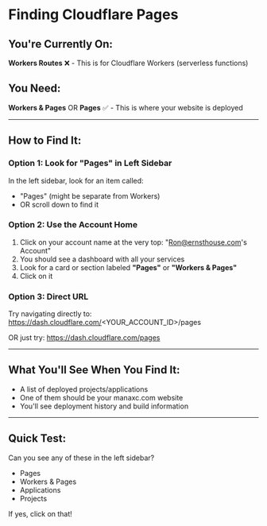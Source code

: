# Finding Cloudflare Pages

## You're Currently On:
**Workers Routes** ❌ - This is for Cloudflare Workers (serverless functions)

## You Need:
**Workers & Pages** OR **Pages** ✅ - This is where your website is deployed

---

## How to Find It:

### Option 1: Look for "Pages" in Left Sidebar
In the left sidebar, look for an item called:
- "Pages" (might be separate from Workers)
- OR scroll down to find it

### Option 2: Use the Account Home
1. Click on your account name at the very top: "Ron@ernsthouse.com's Account"
2. You should see a dashboard with all your services
3. Look for a card or section labeled **"Pages"** or **"Workers & Pages"**
4. Click on it

### Option 3: Direct URL
Try navigating directly to:
https://dash.cloudflare.com/<YOUR_ACCOUNT_ID>/pages

OR just try:
https://dash.cloudflare.com/pages

---

## What You'll See When You Find It:
- A list of deployed projects/applications
- One of them should be your manaxc.com website
- You'll see deployment history and build information

---

## Quick Test:
Can you see any of these in the left sidebar?
- Pages
- Workers & Pages
- Applications
- Projects

If yes, click on that!
